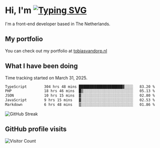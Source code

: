 # Hi, I'm [![Typing SVG](https://readme-typing-svg.demolab.com?font=Fira+Code&pause=1000&width=435&lines=tobiasvdorp)](https://git.io/typing-svg)

I'm a front-end developer based in The Netherlands.

## My portfolio

You can check out my portfolio at [tobiasvandorp.nl](https://www.tobiasvandorp.nl/)

## What I have been doing

Time tracking started on March 31, 2025.

<!--START_SECTION:waka-->

```txt
TypeScript        304 hrs 48 mins ████████████████████▓░░░░   83.20 %
PHP               18 hrs 46 mins  █▒░░░░░░░░░░░░░░░░░░░░░░░   05.13 %
JSON              10 hrs 15 mins  ▓░░░░░░░░░░░░░░░░░░░░░░░░   02.80 %
JavaScript        9 hrs 15 mins   ▓░░░░░░░░░░░░░░░░░░░░░░░░   02.53 %
Markdown          6 hrs 48 mins   ▒░░░░░░░░░░░░░░░░░░░░░░░░   01.86 %
```

<!--END_SECTION:waka-->

![GitHub Streak](https://streak-stats.demolab.com?user=tobiasvdorp&theme=dark&hide_border=true&mode=weekly&background=36%2C6400A6%2C000000)

## GitHub profile visits

![Visitor Count](https://profile-counter.glitch.me/tobiasvdorp/count.svg)
